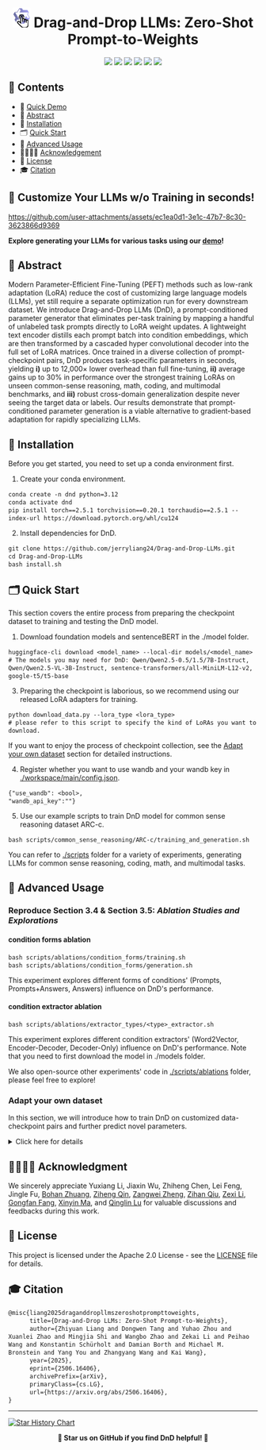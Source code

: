 

<h1 align="center"> <img src="./assets/DnD.png" alt="Logo" width="36" /> Drag-and-Drop LLMs: Zero-Shot Prompt-to-Weights</h1>

<div align="center">
<a href='https://jerryliang24.github.io/DnD/' style="text-decoration: none;"><img src='https://img.shields.io/badge/DnD-Projectpage-orange?style=flat&logo=googlehome&logoColor=%23FFFFFF'></a>
<a href='https://arxiv.org/pdf/2506.16406'><img src='https://img.shields.io/badge/arXiv-2506.16406-%23B31B1B?logo=arxiv'></a>
<a href='https://huggingface.co/spaces/Jerrylz/Drag-and-Drop-LLMs'><img src='https://img.shields.io/badge/Hugging%20Face-Demo-blue?style=flat&logo=huggingface&logoColor=%23FFD21E'></a>
<a href='https://huggingface.co/datasets/Jerrylz'><img src='https://img.shields.io/badge/Hugging%20Face-Datasets-blue?style=flat&logo=huggingface&logoColor=%23FFD21E'></a>
<a href='LICENSE'><img src='https://img.shields.io/badge/License-Apache_2.0-green.svg'></a>
<a href='[LICENSE](https://x.com/_akhaliq/status/1937017302999851124)'><img src='https://img.shields.io/twitter/url?url=https%3A%2F%2Fx.com%2F_akhaliq%2Fstatus%2F1937017302999851124
'></a>
</div>

## 🧭 Contents

- 🎥 [Quick Demo](#-customize-your-llms-wo-training-in-seconds)
- 📖 [Abstract](#abstract)
- 🚀 [Installation](#installation)
- 🗂️ [Quick Start](#quick-start)
- 🤖 [Advanced Usage](#advanced-usage)
- 👩‍👩‍👧‍👦 [Acknowledgement](#acknowledgment)
- 📄 [License](#license)
- 🎓 [Citation](#citation)


## 🎥 Customize Your LLMs w/o Training in seconds!


https://github.com/user-attachments/assets/ec1ea0d1-3e1c-47b7-8c30-3623866d9369


**Explore generating your LLMs for various tasks using our [demo](https://huggingface.co/Jerrylz/Drag-and-Drop-LLMs)!**


## 📖 Abstract
Modern Parameter-Efficient Fine-Tuning (PEFT) methods such as low-rank adaptation (LoRA) reduce the cost of customizing large language models (LLMs), yet
 still require a separate optimization run for every downstream dataset. We introduce Drag-and-Drop LLMs (DnD), a prompt-conditioned parameter generator
 that eliminates per-task training by mapping a handful of unlabeled task prompts
 directly to LoRA weight updates. A lightweight text encoder distills each prompt
 batch into condition embeddings, which are then transformed by a cascaded hyper
convolutional decoder into the full set of LoRA matrices. Once trained in a diverse
 collection of prompt-checkpoint pairs, DnD produces task-specific parameters in
 seconds, yielding **i)** up to 12,000× lower overhead than full fine-tuning, **ii)** average
 gains up to 30% in performance over the strongest training LoRAs on unseen
 common-sense reasoning, math, coding, and multimodal benchmarks, and **iii)**
 robust cross-domain generalization despite never seeing the target data or labels.
 Our results demonstrate that prompt-conditioned parameter generation is a viable
 alternative to gradient-based adaptation for rapidly specializing LLMs.


## 🚀 Installation
Before you get started, you need to set up a conda environment first.
1. Create your conda environment.
```shell
conda create -n dnd python=3.12
conda activate dnd
pip install torch==2.5.1 torchvision==0.20.1 torchaudio==2.5.1 --index-url https://download.pytorch.org/whl/cu124
```
2. Install dependencies for DnD.

```shell
git clone https://github.com/jerryliang24/Drag-and-Drop-LLMs.git
cd Drag-and-Drop-LLMs
bash install.sh
```


## 🗂️ Quick Start
This section covers the entire process from preparing the checkpoint dataset to training and testing the DnD model.

1. Download foundation models and sentenceBERT in the ./model folder.

```shell
huggingface-cli download <model_name> --local-dir models/<model_name>
# The models you may need for DnD: Qwen/Qwen2.5-0.5/1.5/7B-Instruct, Qwen/Qwen2.5-VL-3B-Instruct, sentence-transformers/all-MiniLM-L12-v2, google-t5/t5-base
```

3. Preparing the checkpoint is laborious, so we recommend using our released LoRA adapters for training.

```shell
python download_data.py --lora_type <lora_type>
# please refer to this script to specify the kind of LoRAs you want to download.
```

If you want to enjoy the process of checkpoint collection, see the [Adapt your own dataset](#adapt-your-own-dataset) section for detailed instructions.

4. Register whether you want to use wandb and your wandb key in [./workspace/main/config.json](https://github.com/jerryliang24/Drag-and-Drop-LLMs/blob/main/workspace/main/config.json).

```shell
{"use_wandb": <bool>,
"wandb_api_key":""}
```


5. Use our example scripts to train DnD model for common sense reasoning dataset ARC-c.
```shell
bash scripts/common_sense_reasoning/ARC-c/training_and_generation.sh
```

You can refer to [./scripts](https://github.com/jerryliang24/Drag-and-Drop-LLMs/tree/main/scripts) folder for a variety of experiments, generating LLMs for common sense reasoning, coding, math, and multimodal tasks.


## 🤖 Advanced Usage


### Reproduce Section 3.4 & Section 3.5: _Ablation Studies and Explorations_

#### condition forms ablation
```shell
bash scripts/ablations/condition_forms/training.sh
bash scripts/ablations/condition_forms/generation.sh
```
This experiment explores different forms of conditions' (Prompts, Prompts+Answers, Answers) influence on DnD's performance.

#### condition extractor ablation

```shell
bash scripts/ablations/extractor_types/<type>_extractor.sh
```

This experiment explores different condition extractors' (Word2Vector, Encoder-Decoder, Decoder-Only) influence on DnD's performance. Note that you need to first download the model in ./models folder.

We also open-source other experiments' code in [./scripts/ablations](https://github.com/jerryliang24/Drag-and-Drop-LLMs/tree/main/scripts/ablations) folder, please feel free to explore!


### Adapt your own dataset
In this section, we will introduce how to train DnD on customized data-checkpoint pairs and further predict novel parameters.

<details>
<summary>Click here for details</summary>


1. Register the dataset

You first need to place your dataset file in [./prepare/data](https://github.com/jerryliang24/Drag-and-Drop-LLMs/tree/main/prepare/data) folder in .json format, and register it in  [./prepare/data/dataset_info.json](https://github.com/jerryliang24/Drag-and-Drop-LLMs/blob/main/prepare/data/dataset_info.json):

```shell
<dataset_name>:
{
  "file_name": "<dataset_name>.json",
  "columns": {"prompt":"prompt",
  "response":"response",
  "system":"system"},
```

Note that the format of your json file should be like:
```
[{ "prompt": "",
  "response": "",
  "system": ""},
  ...,
  ...
  ...,
  { "prompt": "",
  "response": "",
  "system": ""}]
```
  please refer to [LLaMA-Factory](https://github.com/hiyouga/LLaMA-Factory) for more details.


2. Collect checkpoints for this dataset. You need to train LLMs on previous datasets to collect relevent checkpoints, forming data-checkpoint pairs for DnD's training.

We give an example of how to modify the training script:

```diff

### model
-model_name_or_path: ../models/Qwen2.5-0.5B-Instruct
+model_name_or_path: ../models/<your desired base model>


################# line9-21 of training_your_dataset.yaml #################

-lora_rank: 8
+lora_rank: <expected rank>
lora_target: all

### dataset
-dataset: ARC-c
+dataset: <dataset_name> # should be consistent with your json file name
template: qwen
cutoff_len: 2048
-max_samples: 5000
+max_samples: <expected sample>
overwrite_cache: true
preprocessing_num_workers: 16

### output
-output_dir: saves/common_sense_reasoning/ARC-c
+output_dir: saves/<task_name>/<dataset_name>

################# line9-21 of training_your_dataset.yaml #################



################# line28-33 of training_your_dataset.yaml #################
-per_device_train_batch_size: 1
-gradient_accumulation_steps: 8
-learning_rate: 1.0e-4
-num_train_epochs: 1.0
-lr_scheduler_type: cosine
-warmup_ratio: 0.01
#you can modify the training settings
+per_device_train_batch_size:
+gradient_accumulation_steps:
+learning_rate:
+num_train_epochs:
+lr_scheduler_type:
+warmup_ratio:

################# line28-33 of training_your_dataset.yaml #################
```
- After training, you need to do the following to get checkpoint collections.
  1. You need to observe the loss curve, and decide the starting point of fine-tuning for checkpoint collection.
  2. The trainer_state.json in the checkpoint folder (usually named checkpoint-xxx) needs to be modified, setting "save_steps"=1.
  3. You can follow the scripts in [./prepare/training_scripts](https://github.com/jerryliang24/Drag-and-Drop-LLMs/tree/main/prepare/training_scripts) folder that end with "finetune" to design your fine-tuning process.
  4. After running the scripts and obtaining multiple checkpoints, you can simply run [./workspace/datasets/process_datasets/post_process_ckpts.py](https://github.com/jerryliang24/Drag-and-Drop-LLMs/blob/main/workspace/datasets/process_datasets/post_process_ckpts.py) to clean your checkpoint folder, deleting config files and rename checkpoints to ease the process of data loading.


3. Calculate importance scores for the collected checkpoints.

DnD utilizes a weighted MSE for training, assigning different importance to different layers' weights. The specific importance is calculated by the channel-wise variance and we provide scripts in [./workspace/datasets](https://github.com/jerryliang24/Drag-and-Drop-LLMs/tree/main/workspace/datasets), like : criterion_weight_for_<model_type>.py. You need to select a script and adjust it accordingly.

```diff

######################## on line 26-28 in ...<dataset_name>.py ########################
-DATASET_ROOT = "./data/common_sense_reasoning"
-CONFIG_ROOT = f"./workspace/datasets/common_sense_reasoning"
+DATASET_ROOT = "./data/<task_name>"
+CONFIG_ROOT = f"./workspace/datasets/<task_name>"
######################## on line 26-28 in ...<dataset_name>.py ########################



###################### on line 24 in ...<dataset_name>.py #######################

-dataset_tag = "ARC-c"
+dataset_tag = <your dataset_tag>

###################### on line 24 in ...<dataset_name>.py #######################




###################### on line 37 in ...<dataset_name>.py #######################

-datasets = ["ARC-e","OBQA","BoolQ","WinoGrande","PIQA","HellaSwag"]
+datasets = ["<dataset_name_1>","<dataset_name_2>",...,"<dataset_name_n>"]
# All datasets you collect for the target task

###################### on line 37 in ...<dataset_name>.py #######################

4. Create your training script. (<dataset_name> is decided by yourself. And we strongly recommend keeping this name in data registration, checkpoint collection, and DnD training consistent, since it can save much trouble.)

We use ./workspace/main/tasks/common_sense_reasoning/train_qwen0.5lora_ARC-c.py to give an example. You need to create your training script like ./workspace/main/tasks/<task_name>/train_<model_type>_<dataset_name>.py:


```diff

######################## on line 26-28 in ...<dataset_name>.py ########################
-DATASET_ROOT = "./data/common_sense_reasoning"
-CONFIG_ROOT = f"./workspace/datasets/common_sense_reasoning"
+DATASET_ROOT = "./data/<task_name>"
+CONFIG_ROOT = f"./workspace/datasets/<task_name>"
######################## on line 26-28 in ...<dataset_name>.py ########################



###################### on line 24 in ...<dataset_name>.py #######################

-dataset_tag = "ARC-c"
+dataset_tag = <your dataset_tag>

###################### on line 24 in ...<dataset_name>.py #######################




###################### on line 37 in ...<dataset_name>.py #######################

-datasets = ["ARC-e","OBQA","BoolQ","WinoGrande","PIQA","HellaSwag"]
+datasets = ["<dataset_name_1>","<dataset_name_2>",...,"<dataset_name_n>"]
# All datasets you collect for the target task

###################### on line 37 in ...<dataset_name>.py #######################




###################### on line 42-90 in ...<dataset_name>.py #######################
  config: dict[str, [float, int, str, dict]] = {
    # global setting
    "seed": SEED,
    "model_tag": os.path.basename(__file__)[:-3].split("_")[1],
    "need_test": False,
    "use_wandb": True,
    # data setting
-    "token_size": (8, 128),
+    "token_size": <suitable token size>
-    "real_length": 50,
+    "real_length": <number of checkpoints you like to use>
    "train_checkpoint_folders": [f"{DATASET_ROOT}/{dataset}" for dataset in datasets],
    "test_checkpoint_folder": "",
    "dataset_tag": dataset_tag,
    "generated_file": f"{CONFIG_ROOT}/{dataset_tag}/",
    # train setting
    "max_num_gpus": 8,
-    "batch_size": 64,
+    "batch_size": <suitable batch_size>
-    "num_workers": 8,
+    "num_workers": <suitable num_workers>
    "prefetch_factor": 1,
    "warmup_steps": 1,
-    "total_steps": 4000,
-    "learning_rate": 3e-5,
+    "total_steps": <your preferred training setting>
+    "learning_rate":
    "weight_decay": 0.1,
    "max_grad_norm": 1.0,
    "save_every": 100,
    "print_every": 20,
-    "num_texts": 128,
+    "num_texts": <suitable length of prompt batch>
    "save_folder": "./checkpoints",
    "noise_enhance": 0.0001,
    "criterion_weight": calculate_mean_criterion_weight([f"{CONFIG_ROOT}/{dataset}/criterion_weight.pt" for dataset in datasets]),
    "extractor_type":"BERT",
    "text_tokenizer":AutoTokenizer.from_pretrained(extractor),
    "extra_condition_module":
        AutoModel.from_pretrained(extractor,
        torch_dtype="auto").to(accelerator.device),
    "max_text_length":max_text_length,

-    "model_config": {
-        "features": [
-            (128, max_text_length, 384), (128, 200, 300),
-            (128, 100, 256), (256, 50, 200),
-            (512, 50, 200),
-            (1024, 25, 200), (1024, 10, 200), (2048, 10, 200),
-            (4296, 8, 128),
-        ],
-        "condition_dim": (128, max_text_length, 384),
-        "kernel_size": 9,
-    },
+     <your desired model size>
}
###################### on line 42-90 in ...<dataset_name>.py #######################
```

5. Train DnD model.
```shell
cd ./workspace/main
bash launch_multi.sh tasks/<task_name>/train_<model_type>_<dataset_name>.py <number_of_gpus>
```

Note that the adjustment of generation scripts is similar.

</details>

## 👩‍👩‍👧‍👦 Acknowledgment
We sincerely appreciate
Yuxiang Li,
Jiaxin Wu,
Zhiheng Chen,
Lei Feng,
Jingle Fu,
[Bohan Zhuang](https://bohanzhuang.github.io/),
[Ziheng Qin](https://henryqin1997.github.io/ziheng_qin/),
[Zangwei Zheng](https://zhengzangw.github.io/),
[Zihan Qiu](https://www.linkedin.com/in/zihan-qiu-33a172249/),
[Zexi Li](https://zexilee.github.io/about-zexili//),
[Gongfan Fang](https://fangggf.github.io/),
[Xinyin Ma](https://horseee.github.io/),
and [Qinglin Lu](https://openreview.net/profile?id=~Qinglin_Lu2) for valuable discussions and feedbacks during this work.
<!-- This research is supported by the National Research Foundation,
Singapore under its AI Singapore Programme
(AISG Award No: AISG2-PhD-2021-08-008). -->


## 📄 License

This project is licensed under the Apache 2.0 License - see the [LICENSE](LICENSE) file for details.


## 🎓 Citation
```
@misc{liang2025draganddropllmszeroshotprompttoweights,
      title={Drag-and-Drop LLMs: Zero-Shot Prompt-to-Weights},
      author={Zhiyuan Liang and Dongwen Tang and Yuhao Zhou and Xuanlei Zhao and Mingjia Shi and Wangbo Zhao and Zekai Li and Peihao Wang and Konstantin Schürholt and Damian Borth and Michael M. Bronstein and Yang You and Zhangyang Wang and Kai Wang},
      year={2025},
      eprint={2506.16406},
      archivePrefix={arXiv},
      primaryClass={cs.LG},
      url={https://arxiv.org/abs/2506.16406},
}
```

---

[![Star History Chart](https://api.star-history.com/svg?repos=jerryliang24/Drag-and-Drop-LLMs&type=Date)](https://star-history.com/#jerryliang24/Drag-and-Drop-LLMs&Date)

<div align="center">
  <p><strong>🌟 Star us on GitHub if you find DnD helpful! 🌟</strong></p>
</div>
